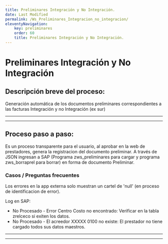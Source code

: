 ```yaml
---
title: Preliminares Integración y No Integración.
date: Last Modified
permalink: /Ws_Preliminares_Integracion_no_integracion/
eleventyNavigation:
    key: preliminares
    order: 60
    title: Preliminares Integración y No Integración.
---
```


# Preliminares Integración y No Integración

## Descripción breve del proceso:
Generación automática de los documentos preliminares correspondientes a las facturas Integración y no Integración (ex sur)

***
***

## Proceso paso a paso:
Es un proceso transparente para el usuario, al aprobar en la web de prestadores, genera la registracion del documento preliminar.
A través de JSON ingresan a SAP (Programa zws_preliminares para cargar y  programa zws_borraprel para borrar) en forma de documento Preliminar. 
### Casos / Preguntas frecuentes

Los errores en la app externa solo muestran un cartel de 'null' (en proceso de identificacion de error).

Log en SAP:
*   No Procesado - Error Centro Costo no encontrado: Verificar en la tabla zrelceco si exiten los datos.
* No Procesado - El acreedor XXXXX 0100 no existe: El prestador no tiene cargado todos sus datos maestros.

***
***
